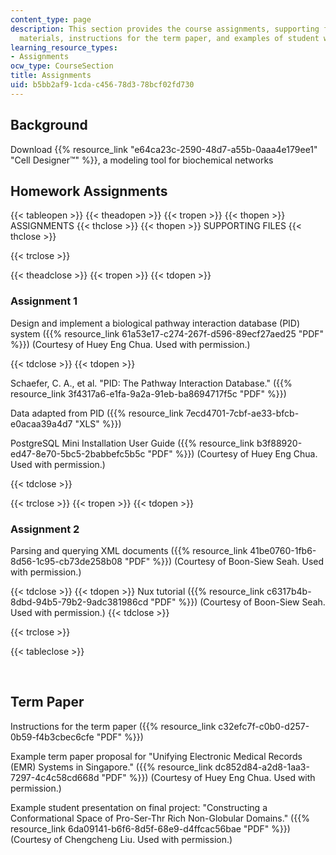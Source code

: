 ```yaml
---
content_type: page
description: This section provides the course assignments, supporting files, background
  materials, instructions for the term paper, and examples of student work.
learning_resource_types:
- Assignments
ocw_type: CourseSection
title: Assignments
uid: b5bb2af9-1cda-c456-78d3-78bcf02fd730
---
```


Background
----------

Download {{% resource_link "e64ca23c-2590-48d7-a55b-0aaa4e179ee1" "Cell Designer™" %}}, a modeling tool for biochemical networks

Homework Assignments
--------------------

{{< tableopen >}}
{{< theadopen >}}
{{< tropen >}}
{{< thopen >}}
ASSIGNMENTS
{{< thclose >}}
{{< thopen >}}
SUPPORTING FILES
{{< thclose >}}

{{< trclose >}}

{{< theadclose >}}
{{< tropen >}}
{{< tdopen >}}


### Assignment 1

Design and implement a biological pathway interaction database (PID) system ({{% resource_link 61a53e17-c274-267f-d596-89ecf27aed25 "PDF" %}}) (Courtesy of Huey Eng Chua. Used with permission.)


{{< tdclose >}}
{{< tdopen >}}


Schaefer, C. A., et al. "PID: The Pathway Interaction Database." ({{% resource_link 3f4317a6-e1fa-9a2a-91eb-ba8694717f5c "PDF" %}})

Data adapted from PID ({{% resource_link 7ecd4701-7cbf-ae33-bfcb-e0acaa39a4d7 "XLS" %}})

PostgreSQL Mini Installation User Guide ({{% resource_link b3f88920-ed47-8e70-5bc5-2babbefc5b5c "PDF" %}}) (Courtesy of Huey Eng Chua. Used with permission.)


{{< tdclose >}}

{{< trclose >}}
{{< tropen >}}
{{< tdopen >}}


### Assignment 2

Parsing and querying XML documents ({{% resource_link 41be0760-1fb6-8d56-1c95-cb73de258b08 "PDF" %}}) (Courtesy of Boon-Siew Seah. Used with permission.)


{{< tdclose >}}
{{< tdopen >}}
Nux tutorial ({{% resource_link c6317b4b-8dbd-94b5-79b2-9adc381986cd "PDF" %}}) (Courtesy of Boon-Siew Seah. Used with permission.)
{{< tdclose >}}

{{< trclose >}}

{{< tableclose >}}

  
 

Term Paper
----------

Instructions for the term paper ({{% resource_link c32efc7f-c0b0-d257-0b59-f4b3cbec6cfe "PDF" %}})

Example term paper proposal for "Unifying Electronic Medical Records (EMR) Systems in Singapore." ({{% resource_link dc852d84-a2d8-1aa3-7297-4c4c58cd668d "PDF" %}}) (Courtesy of Huey Eng Chua. Used with permission.)

Example student presentation on final project: "Constructing a Conformational Space of Pro-Ser-Thr Rich Non-Globular Domains." ({{% resource_link 6da09141-b6f6-8d5f-68e9-d4ffcac56bae "PDF" %}}) (Courtesy of Chengcheng Liu. Used with permission.)